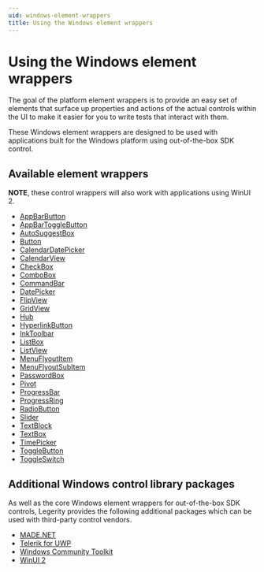 ```yaml
---
uid: windows-element-wrappers
title: Using the Windows element wrappers
---
```


# Using the Windows element wrappers

The goal of the platform element wrappers is to provide an easy set of elements that surface up properties and actions of the actual controls within the UI to make it easier for you to write tests that interact with them.

These Windows element wrappers are designed to be used with applications built for the Windows platform using out-of-the-box SDK control.

## Available element wrappers

**NOTE**, these control wrappers will also work with applications using WinUI 2.

- [AppBarButton](https://github.com/MADE-Apps/legerity/blob/main/src/Legerity.Windows/Elements/Core/AppBarButton.cs)
- [AppBarToggleButton](https://github.com/MADE-Apps/legerity/blob/main/src/Legerity.Windows/Elements/Core/AppBarToggleButton.cs)
- [AutoSuggestBox](https://github.com/MADE-Apps/legerity/blob/main/src/Legerity.Windows/Elements/Core/AutoSuggestBox.cs)
- [Button](https://github.com/MADE-Apps/legerity/blob/main/src/Legerity.Windows/Elements/Core/Button.cs)
- [CalendarDatePicker](https://github.com/MADE-Apps/legerity/blob/main/src/Legerity.Windows/Elements/Core/CalendarDatePicker.cs)
- [CalendarView](https://github.com/MADE-Apps/legerity/blob/main/src/Legerity.Windows/Elements/Core/CalendarView.cs)
- [CheckBox](https://github.com/MADE-Apps/legerity/blob/main/src/Legerity.Windows/Elements/Core/CheckBox.cs)
- [ComboBox](https://github.com/MADE-Apps/legerity/blob/main/src/Legerity.Windows/Elements/Core/ComboBox.cs)
- [CommandBar](https://github.com/MADE-Apps/legerity/blob/main/src/Legerity.Windows/Elements/Core/CommandBar.cs)
- [DatePicker](https://github.com/MADE-Apps/legerity/blob/main/src/Legerity.Windows/Elements/Core/DatePicker.cs)
- [FlipView](https://github.com/MADE-Apps/legerity/blob/main/src/Legerity.Windows/Elements/Core/FlipView.cs)
- [GridView](https://github.com/MADE-Apps/legerity/blob/main/src/Legerity.Windows/Elements/Core/GridView.cs)
- [Hub](https://github.com/MADE-Apps/legerity/blob/main/src/Legerity.Windows/Elements/Core/Hub.cs)
- [HyperlinkButton](https://github.com/MADE-Apps/legerity/blob/main/src/Legerity.Windows/Elements/Core/HyperlinkButton.cs)
- [InkToolbar](https://github.com/MADE-Apps/legerity/blob/main/src/Legerity.Windows/Elements/Core/InkToolbar.cs)
- [ListBox](https://github.com/MADE-Apps/legerity/blob/main/src/Legerity.Windows/Elements/Core/ListBox.cs)
- [ListView](https://github.com/MADE-Apps/legerity/blob/main/src/Legerity.Windows/Elements/Core/ListView.cs)
- [MenuFlyoutItem](https://github.com/MADE-Apps/legerity/blob/main/src/Legerity.Windows/Elements/Core/MenuFlyoutItem.cs)
- [MenuFlyoutSubItem](https://github.com/MADE-Apps/legerity/blob/main/src/Legerity.Windows/Elements/Core/MenuFlyoutSubItem.cs)
- [PasswordBox](https://github.com/MADE-Apps/legerity/blob/main/src/Legerity.Windows/Elements/Core/PasswordBox.cs)
- [Pivot](https://github.com/MADE-Apps/legerity/blob/main/src/Legerity.Windows/Elements/Core/Pivot.cs)
- [ProgressBar](https://github.com/MADE-Apps/legerity/blob/main/src/Legerity.Windows/Elements/Core/ProgressBar.cs)
- [ProgressRing](https://github.com/MADE-Apps/legerity/blob/main/src/Legerity.Windows/Elements/Core/ProgressRing.cs)
- [RadioButton](https://github.com/MADE-Apps/legerity/blob/main/src/Legerity.Windows/Elements/Core/RadioButton.cs)
- [Slider](https://github.com/MADE-Apps/legerity/blob/main/src/Legerity.Windows/Elements/Core/Slider.cs)
- [TextBlock](https://github.com/MADE-Apps/legerity/blob/main/src/Legerity.Windows/Elements/Core/TextBlock.cs)
- [TextBox](https://github.com/MADE-Apps/legerity/blob/main/src/Legerity.Windows/Elements/Core/TextBox.cs)
- [TimePicker](https://github.com/MADE-Apps/legerity/blob/main/src/Legerity.Windows/Elements/Core/TimePicker.cs)
- [ToggleButton](https://github.com/MADE-Apps/legerity/blob/main/src/Legerity.Windows/Elements/Core/ToggleButton.cs)
- [ToggleSwitch](https://github.com/MADE-Apps/legerity/blob/main/src/Legerity.Windows/Elements/Core/ToggleSwitch.cs)

## Additional Windows control library packages

As well as the core Windows element wrappers for out-of-the-box SDK controls, Legerity provides the following additional packages which can be used with third-party control vendors.

- [MADE.NET](made-windows.md)
- [Telerik for UWP](telerik-for-uwp.md)
- [Windows Community Toolkit](windows-community-toolkit.md)
- [WinUI 2](windows-ui.md)
